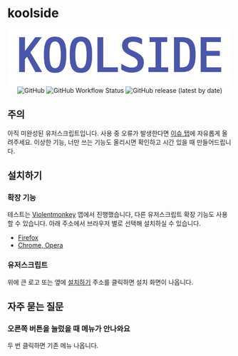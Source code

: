 # koolside

<p align="center">
  <a href="https://derpy.kr/koolside/koolside.user.js"><img src="docs/logo.png" alt="KOOLSIDE"></a>
  <img alt="GitHub" src="https://img.shields.io/github/license/toriato/koolside?label=%EB%9D%BC%EC%9D%B4%EC%84%A0%EC%8A%A4&style=flat-square">
  <img alt="GitHub Workflow Status" src="https://img.shields.io/github/workflow/status/toriato/koolside/Release?label=%EB%B9%8C%EB%93%9C&style=flat-square">
  <img alt="GitHub release (latest by date)" src="https://img.shields.io/github/v/release/toriato/koolside?label=%EB%A6%B4%EB%A6%AC%EC%A6%88&style=flat-square">
<p>

## 주의
아직 미완성된 유저스크립트입니다. 사용 중 오류가 발생한다면 [이슈 탭](https://github.com/toriato/koolside/issues)에 자유롭게 올려주세요. 이상한 기능, 너만 쓰는 기능도 올리시면 확인하고 시간 있을 때 만들어드립니다.

## 설치하기

### 확장 기능
테스트는 [Violentmonkey](https://violentmonkey.github.io/) 앱에서 진행했습니다, 다른 유저스크립트 확장 기능도 사용할 수 있습니다. 아래 주소에서 브라우저 별로 선택해 설치하실 수 있습니다.

- [Firefox](https://addons.mozilla.org/ko/firefox/addon/violentmonkey)
- [Chrome, Opera](https://chrome.google.com/webstore/detail/violentmonkey/jinjaccalgkegednnccohejagnlnfdag)

### 유저스크립트
위에 큰 로고 또는 옆에 [설치하기](https://derpy.kr/koolside/koolside.user.js) 주소를 클릭하면 설치 화면이 나옵니다.

## 자주 묻는 질문

### 오른쪽 버튼을 눌렀을 때 메뉴가 안나와요
두 번 클릭하면 기존 메뉴 나옵니다.
